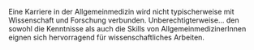 Eine Karriere in der Allgemeinmedizin wird nicht typischerweise mit Wissenschaft und Forschung verbunden. Unberechtigterweise... den sowohl die Kenntnisse als auch die Skills von AllgemeinmedizinerInnen eignen sich hervorragend für wissenschaftliches Arbeiten.

